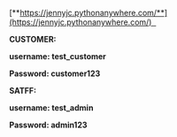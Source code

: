 [**https://jennyjc.pythonanywhere.com/**](https://jennyjc.pythonanywhere.com/)  

 

**CUSTOMER:**

**username: test_customer**

**Password: customer123** 

**SATFF:**

**username: test_admin**

**Password: admin123** 